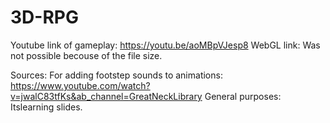 # 3D-RPG
Youtube link of gameplay: https://youtu.be/aoMBpVJesp8
WebGL link: Was not possible becouse of the file size.

Sources: 
For adding footstep sounds to animations: https://www.youtube.com/watch?v=jwalC83tfKs&ab_channel=GreatNeckLibrary
General purposes: Itslearning slides.

